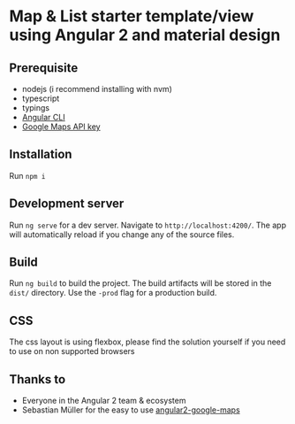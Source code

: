 # Map & List starter template/view using Angular 2 and material design

## Prerequisite
- nodejs (i recommend installing with nvm)
- typescript
- typings
- [Angular CLI](https://github.com/angular/angular-cli)
- [Google Maps API key](https://developers.google.com/maps/documentation/javascript/get-api-key)

## Installation
Run `npm i`

## Development server
Run `ng serve` for a dev server. Navigate to `http://localhost:4200/`. The app will automatically reload if you change any of the source files.

## Build
Run `ng build` to build the project. The build artifacts will be stored in the `dist/` directory. Use the `-prod` flag for a production build.

## CSS
The css layout is using flexbox, please find the solution yourself if you need to use on non supported browsers

## Thanks to
- Everyone in the Angular 2 team & ecosystem
- Sebastian Müller for the easy to use [angular2-google-maps ](https://github.com/SebastianM/angular2-google-maps)